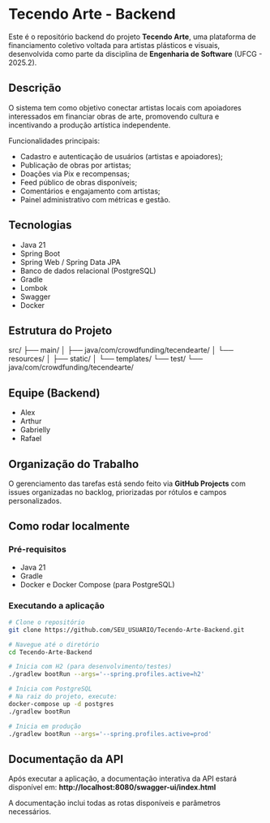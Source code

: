 # Tecendo Arte - Backend

Este é o repositório backend do projeto **Tecendo Arte**, uma plataforma de financiamento coletivo voltada para artistas plásticos e visuais, desenvolvida como parte da disciplina de **Engenharia de Software** (UFCG - 2025.2).

## Descrição

O sistema tem como objetivo conectar artistas locais com apoiadores interessados em financiar obras de arte, promovendo cultura e incentivando a produção artística independente.

Funcionalidades principais:
- Cadastro e autenticação de usuários (artistas e apoiadores);
- Publicação de obras por artistas;
- Doações via Pix e recompensas;
- Feed público de obras disponíveis;
- Comentários e engajamento com artistas;
- Painel administrativo com métricas e gestão.

## Tecnologias

- Java 21
- Spring Boot
- Spring Web / Spring Data JPA
- Banco de dados relacional (PostgreSQL)
- Gradle
- Lombok
- Swagger
- Docker

## Estrutura do Projeto

src/
├── main/
│ ├── java/com/crowdfunding/tecendearte/
│ └── resources/
│ ├── static/
│ └── templates/
└── test/
└── java/com/crowdfunding/tecendearte/


## Equipe (Backend)

- Alex
- Arthur
- Gabrielly
- Rafael

## Organização do Trabalho

O gerenciamento das tarefas está sendo feito via **GitHub Projects** com issues organizadas no backlog, priorizadas por rótulos e campos personalizados.

## Como rodar localmente

### Pré-requisitos
- Java 21
- Gradle
- Docker e Docker Compose (para PostgreSQL)

### Executando a aplicação

```bash
# Clone o repositório
git clone https://github.com/SEU_USUARIO/Tecendo-Arte-Backend.git

# Navegue até o diretório
cd Tecendo-Arte-Backend

# Inicia com H2 (para desenvolvimento/testes)
./gradlew bootRun --args='--spring.profiles.active=h2'

# Inicia com PostgreSQL
# Na raiz do projeto, execute:
docker-compose up -d postgres
./gradlew bootRun

# Inicia em produção
./gradlew bootRun --args='--spring.profiles.active=prod'
```

## Documentação da API

Após executar a aplicação, a documentação interativa da API estará disponível em:
**http://localhost:8080/swagger-ui/index.html**

A documentação inclui todas as rotas disponíveis e parâmetros necessários.
